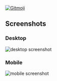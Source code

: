 <a href="https://gitmoji.carloscuesta.me">
  <img src="https://img.shields.io/badge/gitmoji-%20😜%20😍-FFDD67.svg?style=flat-square" alt="Gitmoji">
</a>

## Screenshots

### Desktop

![desktop screenshot](https://github.com/Felipe-Santana/clone-twitter-interface/blob/master/.github/desktop.png)

### Mobile

![mobile screenshot](https://github.com/Felipe-Santana/clone-twitter-interface/blob/master/.github/mobile.jpg)

